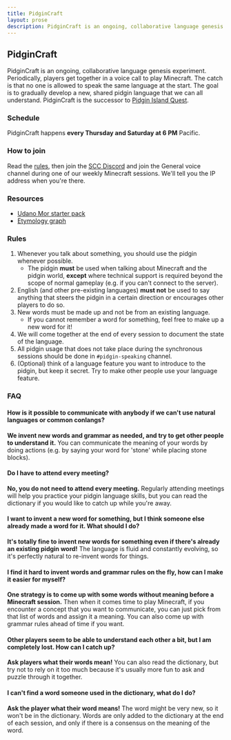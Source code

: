 ```yaml
---
title: PidginCraft
layout: prose
description: PidginCraft is an ongoing, collaborative language genesis experiment. Periodically, players get together in a voice call to play Minecraft. The catch is that no one is allowed to speak the same language at the start. The goal is to gradually develop a new, shared pidgin language that we can all understand.
---
```

<h2 class="mb-0">PidginCraft</h2>
<p class="lead font-bold">PidginCraft is an ongoing, collaborative language genesis experiment. Periodically, players get together in a voice call to play Minecraft. The catch is that no one is allowed to speak the same language at the start. The goal is to gradually develop a new, shared pidgin language that we can all understand. PidginCraft is the successor to <a href="/pidgin/island/">Pidgin Island Quest</a>.</p>

<div class="lg:flex lg:flex-row lg:gap-5">
  <div class="w-full lg:w-1/3">
    <h3>Schedule</h3>
    <p class="lead">PidginCraft happens <strong>every Thursday and Saturday at 6 PM</strong> Pacific.</p>
  </div>
  

  <div class="w-full lg:w-1/3">
    <h3>How to join</h3>
    <p class="lead">Read the <a href="#rules">rules</a>, then join the <a href="/discord">SCC Discord</a> and join the General voice channel during one of our weekly Minecraft sessions. We'll tell you the IP address when you're there.</p>
  </div>

  <div class="w-full lg:w-1/3">
    <h3>Resources</h3>
    <ul class="lead">
      <li><a href="/assets/conlang-docs/udano-mormor-starter-pack-2025-03-12.pdf">Udano Mor starter pack</a></li>
      <li><a href="/pidgin/craft/etymology">Etymology graph</a></li>
    </ul>
  </div>
</div>

### Rules
1. Whenever you talk about something, you should use the pidgin whenever possible.
    * The pidgin **must** be used when talking about Minecraft and the pidgin world, **except** where technical support is required beyond the scope of normal gameplay (e.g. if you can't connect to the server).
1. English (and other pre-existing languages) **must not** be used to say anything that steers the pidgin in a certain direction or encourages other players to do so.
1. New words must be made up and not be from an existing language.
    * If you cannot remember a word for something, feel free to make up a new word for it!
1. We will come together at the end of every session to document the state of the language.
1. All pidgin usage that does not take place during the synchronous sessions should be done in `#pidgin-speaking` channel.
1. (Optional) think of a language feature you want to introduce to the pidgin, but keep it secret. Try to make other people use your language feature.

### FAQ
#### How is it possible to communicate with anybody if we can't use natural languages or common conlangs?
**We invent new words and grammar as needed, and try to get other people to understand it.** You can communicate the meaning of your words by doing actions (e.g. by saying your word for 'stone' while placing stone blocks).

#### Do I have to attend every meeting?
**No, you do not need to attend every meeting.** Regularly attending meetings will help you practice your pidgin language skills, but you can read the dictionary if you would like to catch up while you're away.

#### I want to invent a new word for something, but I think someone else already made a word for it. What should I do?
**It's totally fine to invent new words for something even if there's already an existing pidgin word!** The language is fluid and constantly evolving, so it's perfectly natural to re-invent words for things.

#### I find it hard to invent words and grammar rules on the fly, how can I make it easier for myself?
**One strategy is to come up with some words without meaning before a Minecraft session.** Then when it comes time to play Minecraft, if you encounter a concept that you want to communicate, you can just pick from that list of words and assign it a meaning. You can also come up with grammar rules ahead of time if you want.

#### Other players seem to be able to understand each other a bit, but I am completely lost. How can I catch up?
**Ask players what their words mean!** You can also read the dictionary, but try not to rely on it too much because it's usually more fun to ask and puzzle through it together.

#### I can't find a word someone used in the dictionary, what do I do?
**Ask the player what their word means!** The word might be very new, so it won't be in the dictionary. Words are only added to the dictionary at the end of each session, and only if there is a consensus on the meaning of the word.